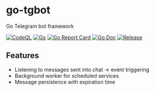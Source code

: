 # go-tgbot
Go Telegram bot framework

[![CodeQL](https://github.com/guionardo/go-tgbot/actions/workflows/codeql-analysis.yml/badge.svg)](https://github.com/guionardo/go-tgbot/actions/workflows/codeql-analysis.yml)
[![Go](https://github.com/guionardo/go-tgbot/actions/workflows/go.yml/badge.svg)](https://github.com/guionardo/go-tgbot/actions/workflows/go.yml)
[![Go Report Card](https://goreportcard.com/badge/github.com/guionardo/go-tgbot?style=flat-square)](https://goreportcard.com/report/github.com/guionardo/go-tgbot)
[![Go Doc](https://img.shields.io/badge/godoc-reference-blue.svg?style=flat-square)](http://godoc.org/github.com/guionardo/go-tgbot) 
[![Release](https://img.shields.io/github/release/guionardo/go-tgbot.svg?style=flat-square)](https://github.com/guionardo/go-tgbot/releases/latest)

## Features

* Listening to messages sent into chat -> event triggering
* Background worker for scheduled services
* Message persistence with expiration time
